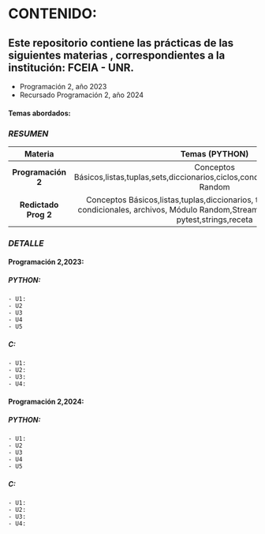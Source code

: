# CONTENIDO:
## Este repositorio contiene las prácticas de las siguientes materias , correspondientes a la institución: FCEIA - UNR.
* Programación 2, año 2023
* Recursado Programación 2, año 2024

#### Temas abordados:

### ***RESUMEN***

Materia | Temas (PYTHON) | Temas (C)
:---: | :---: | :---:
**Programación 2** | Conceptos Básicos,listas,tuplas,sets,diccionarios,ciclos,condicionales,archivos,módulo Random | Conceptos Básicos,ciclos,condicionales,archivos,estructuras,punteros,char, switch |
**Redictado Prog 2** | Conceptos Básicos,listas,tuplas,diccionarios, tipos de ciclos, tipos de condicionales, archivos, Módulo Random,Streamlit,Math.lib,csv, Proyecto, pytest,strings,receta | Introducción, conceptos básicos, ciclos, tipos de condicionales, switch, punteros |

### ***DETALLE***

#### Programación 2,2023:
  ##### *PYTHON:*
    - U1:
    - U2
    - U3
    - U4
    - U5
  ##### *C:*
    - U1:
    - U2:
    - U3:
    - U4:

#### Programación 2,2024:
  ##### *PYTHON:*
    - U1:
    - U2
    - U3
    - U4
    - U5
  ##### *C:*
    - U1:
    - U2:
    - U3:
    - U4:
